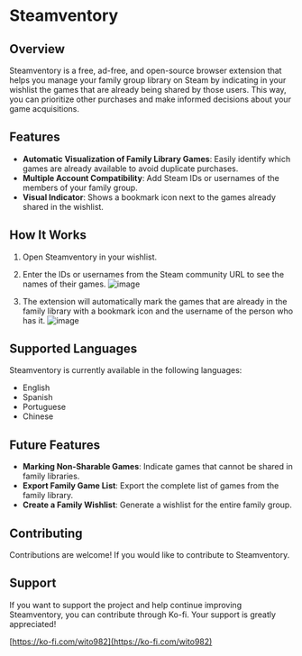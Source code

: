 # Steamventory

## Overview

Steamventory is a free, ad-free, and open-source browser extension that helps you manage your family group library on Steam by indicating in your wishlist the games that are already being shared by those users. This way, you can prioritize other purchases and make informed decisions about your game acquisitions.

## Features

- **Automatic Visualization of Family Library Games**: Easily identify which games are already available to avoid duplicate purchases.
- **Multiple Account Compatibility**: Add Steam IDs or usernames of the members of your family group.
- **Visual Indicator**: Shows a bookmark icon next to the games already shared in the wishlist.

## How It Works

1. Open Steamventory in your wishlist.
2. Enter the IDs or usernames from the Steam community URL to see the names of their games.
   ![image](https://github.com/Wito982/Steamventory/assets/171517332/678f70c8-4ca6-4b27-beca-c0fce999a5c6)

3. The extension will automatically mark the games that are already in the family library with a bookmark icon and the username of the person who has it.
   ![image](https://github.com/Wito982/Steamventory/assets/171517332/e802f0df-b962-48a3-98a8-69f04c80d228)

## Supported Languages

Steamventory is currently available in the following languages:
- English
- Spanish
- Portuguese
- Chinese


## Future Features

- **Marking Non-Sharable Games**: Indicate games that cannot be shared in family libraries.
- **Export Family Game List**: Export the complete list of games from the family library.
- **Create a Family Wishlist**: Generate a wishlist for the entire family group.

## Contributing

Contributions are welcome! If you would like to contribute to Steamventory.

## Support

If you want to support the project and help continue improving Steamventory, you can contribute through Ko-fi. Your support is greatly appreciated!

[https://ko-fi.com/wito982](https://ko-fi.com/wito982)
